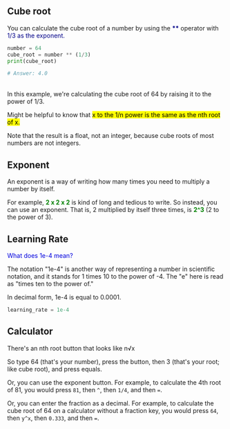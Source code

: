 ## Cube root

You can calculate the cube root of a number by using the <span style="color: #000088; font-weight:bold">**</span> operator with <span style="color: #000088;">1/3 as the exponent.</span>

```py
number = 64
cube_root = number ** (1/3)
print(cube_root)

# Answer: 4.0
```

<br>
In this example, we're calculating the cube root of 64 by raising it to the power of 1/3.

Might be helpful to know that <mark>x to the 1/n power is the same as the nth root of x. </mark>

Note that the result is a float, not an integer, because cube roots of most numbers are not integers.

## Exponent

An exponent is a way of writing how many times you need to multiply a number by itself.

For example, <span style="color: green; font-weight:bold;">2 x 2 x 2</span> is kind of long and tedious to write.  So instead, you can use an exponent. That is, 2 multiplied by itself three times, is <span style="color: green; font-weight:bold;">2^3</span> (2 to the power of 3).


## Learning Rate

<span style="color:#0000dd;">What does 1e-4 mean?</span>

The notation "1e-4" is another way of representing a number in scientific notation, and it stands for 1 times 10 to the power of -4. The "e" here is read as "times ten to the power of."

In decimal form, 1e-4 is equal to 0.0001.

```py
learning_rate = 1e-4
```

## Calculator

There's an nth root button that looks like n√x

So type 64 (that's your number), press the button, then 3 (that's your root; like cube root), and press equals.

Or, you can use the exponent button.  For example, to calculate the 4th root of 81, you would press `81`, then `^`, then `1/4`, and then `=`.

Or, you can enter the fraction as a decimal.  For example, to calculate the cube root of 64 on a calculator without a fraction key, you would press `64`, then `y^x`, then `0.333`, and then `=`.

<br>
